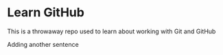 # Learn GitHub

This is a throwaway repo used to learn about working with Git and GitHub

Adding another sentence

